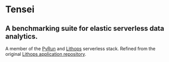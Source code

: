 # Tensei

##  A benchmarking suite for elastic serverless data analytics.

A member of the [PyRun](https://pyrun.cloud/) and [Lithops](https://lithops-cloud.github.io/) serverless stack. Refined from the original [Lithops application repository](https://github.com/lithops-cloud/applications).
